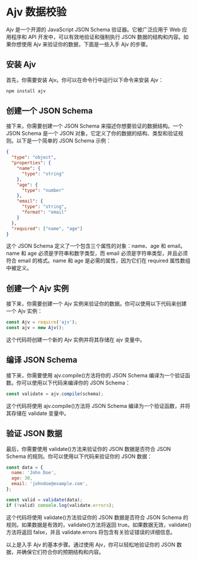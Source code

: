 # Ajv 数据校验

Ajv 是一个开源的 JavaScript JSON Schema 验证器。它被广泛应用于 Web 应用程序和 API 开发中，可以有效地验证和强制执行 JSON 数据的结构和内容。如果你想使用 Ajv 来验证你的数据，下面是一些入手 Ajv 的步骤。

## 安装 Ajv

首先，你需要安装 Ajv。你可以在命令行中运行以下命令来安装 Ajv：

```bash
npm install ajv
```

## 创建一个 JSON Schema

接下来，你需要创建一个 JSON Schema 来描述你想要验证的数据结构。一个 JSON Schema 是一个 JSON 对象，它定义了你的数据的结构、类型和验证规则。以下是一个简单的 JSON Schema 示例：

```json
{
  "type": "object",
  "properties": {
    "name": {
      "type": "string"
    },
    "age": {
      "type": "number"
    },
    "email": {
      "type": "string",
      "format": "email"
    }
  },
  "required": ["name", "age"]
}
```

这个 JSON Schema 定义了一个包含三个属性的对象：name、age 和 email。name 和 age 必须是字符串和数字类型，而 email 必须是字符串类型，并且必须符合 email 的格式。name 和 age 是必需的属性，因为它们在 required 属性数组中被定义。

## 创建一个 Ajv 实例

接下来，你需要创建一个 Ajv 实例来验证你的数据。你可以使用以下代码来创建一个 Ajv 实例：

```js
const Ajv = require('ajv');
const ajv = new Ajv();
```

这个代码将创建一个新的 Ajv 实例并将其存储在 ajv 变量中。

## 编译 JSON Schema

接下来，你需要使用 ajv.compile()方法将你的 JSON Schema 编译为一个验证函数。你可以使用以下代码来编译你的 JSON Schema：

```js
const validate = ajv.compile(schema);
```

这个代码将使用 ajv.compile()方法将 JSON Schema 编译为一个验证函数，并将其存储在 validate 变量中。

## 验证 JSON 数据

最后，你需要使用 validate()方法来验证你的 JSON 数据是否符合 JSON Schema 的规则。你可以使用以下代码来验证你的 JSON 数据：

```js
const data = {
  name: 'John Doe',
  age: 30,
  email: 'johndoe@example.com',
};

const valid = validate(data);
if (!valid) console.log(validate.errors);
```

这个代码将使用 validate()方法验证你的 JSON 数据是否符合 JSON Schema 的规则。如果数据是有效的，validate()方法将返回 true。如果数据无效，validate()方法将返回 false，并且 validate.errors 将包含有关验证错误的详细信息。

以上是入手 Ajv 的基本步骤。通过使用 Ajv，你可以轻松地验证你的 JSON 数据，并确保它们符合你的预期结构和内容。

